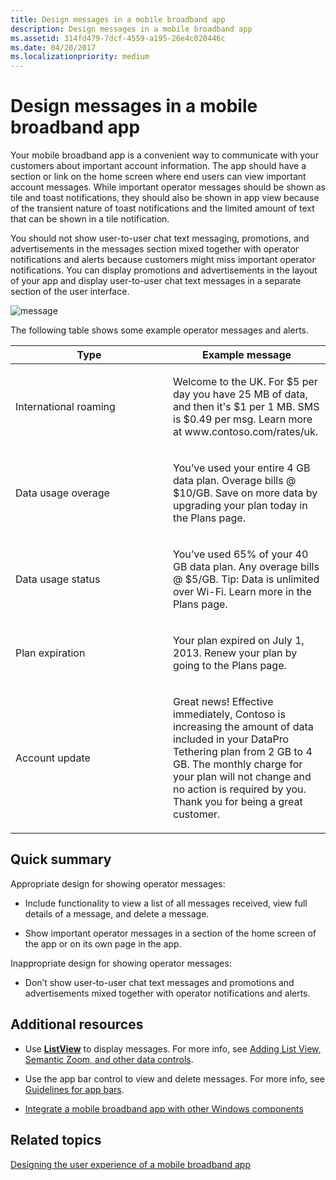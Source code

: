 ```yaml
---
title: Design messages in a mobile broadband app
description: Design messages in a mobile broadband app
ms.assetid: 314fd479-7dcf-4559-a195-26e4c020446c
ms.date: 04/20/2017
ms.localizationpriority: medium
---
```


# Design messages in a mobile broadband app


Your mobile broadband app is a convenient way to communicate with your customers about important account information. The app should have a section or link on the home screen where end users can view important account messages. While important operator messages should be shown as tile and toast notifications, they should also be shown in app view because of the transient nature of toast notifications and the limited amount of text that can be shown in a tile notification.

You should not show user-to-user chat text messaging, promotions, and advertisements in the messages section mixed together with operator notifications and alerts because customers might miss important operator notifications. You can display promotions and advertisements in the layout of your app and display user-to-user chat text messages in a separate section of the user interface.

![message](images/message.png)

The following table shows some example operator messages and alerts.

<table>
<colgroup>
<col width="50%" />
<col width="50%" />
</colgroup>
<thead>
<tr class="header">
<th>Type</th>
<th>Example message</th>
</tr>
</thead>
<tbody>
<tr class="odd">
<td><p>International roaming</p></td>
<td><p>Welcome to the UK. For $5 per day you have 25 MB of data, and then it's $1 per 1 MB. SMS is $0.49 per msg. Learn more at www.contoso.com/rates/uk.</p></td>
</tr>
<tr class="even">
<td><p>Data usage overage</p></td>
<td><p>You’ve used your entire 4 GB data plan. Overage bills @ $10/GB. Save on more data by upgrading your plan today in the Plans page.</p></td>
</tr>
<tr class="odd">
<td><p>Data usage status</p></td>
<td><p>You’ve used 65% of your 40 GB data plan. Any overage bills @ $5/GB. Tip: Data is unlimited over Wi-Fi. Learn more in the Plans page.</p></td>
</tr>
<tr class="even">
<td><p>Plan expiration</p></td>
<td><p>Your plan expired on July 1, 2013. Renew your plan by going to the Plans page.</p></td>
</tr>
<tr class="odd">
<td><p>Account update</p></td>
<td><p>Great news! Effective immediately, Contoso is increasing the amount of data included in your DataPro Tethering plan from 2 GB to 4 GB. The monthly charge for your plan will not change and no action is required by you. Thank you for being a great customer.</p></td>
</tr>
</tbody>
</table>

 

## <span id="Quick_summary"></span><span id="quick_summary"></span><span id="QUICK_SUMMARY"></span>Quick summary


Appropriate design for showing operator messages:

-   Include functionality to view a list of all messages received, view full details of a message, and delete a message.

-   Show important operator messages in a section of the home screen of the app or on its own page in the app.

Inappropriate design for showing operator messages:

-   Don’t show user-to-user chat text messages and promotions and advertisements mixed together with operator notifications and alerts.

## <span id="Additional_resources"></span><span id="additional_resources"></span><span id="ADDITIONAL_RESOURCES"></span>Additional resources


-   Use [**ListView**](https://docs.microsoft.com/previous-versions/windows/apps/br211837(v=win.10)) to display messages. For more info, see [Adding List View, Semantic Zoom, and other data controls](https://docs.microsoft.com/previous-versions/windows/apps/hh465409(v=win.10)).

-   Use the app bar control to view and delete messages. For more info, see [Guidelines for app bars](https://docs.microsoft.com/windows/uwp/controls-and-patterns/app-bars).

-   [Integrate a mobile broadband app with other Windows components](integrate-a-mobile-broadband-app-with-other-windows-components.md#tileandtoast)

## <span id="related_topics"></span>Related topics


[Designing the user experience of a mobile broadband app](designing-the-user-experience-of-a-mobile-broadband-app.md)

 

 






